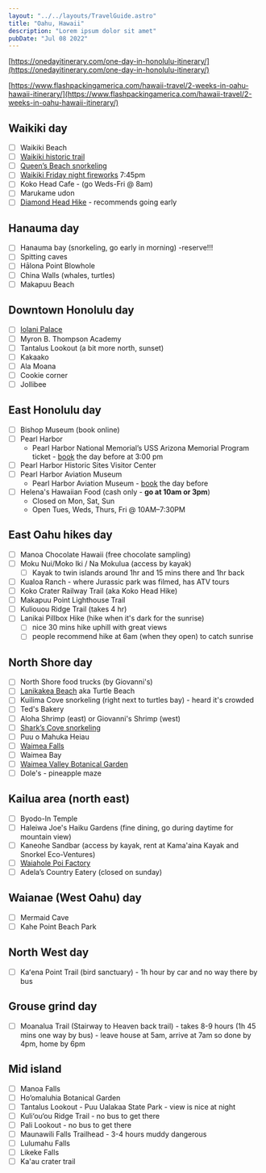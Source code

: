```yaml
---
layout: "../../layouts/TravelGuide.astro"
title: "Oahu, Hawaii"
description: "Lorem ipsum dolor sit amet"
pubDate: "Jul 08 2022"
---
```


[https://onedayitinerary.com/one-day-in-honolulu-itinerary/](https://onedayitinerary.com/one-day-in-honolulu-itinerary/)

[https://www.flashpackingamerica.com/hawaii-travel/2-weeks-in-oahu-hawaii-itinerary/](https://www.flashpackingamerica.com/hawaii-travel/2-weeks-in-oahu-hawaii-itinerary/)

## Waikiki day

- [ ] Waikiki Beach
- [ ] [Waikiki historic trail](http://www.waikikihistorictrail.org/)
- [ ] [Queen’s Beach snorkeling](https://www.flashpackingamerica.com/hawaii-travel/best-snorkeling-spots-in-oahu-hawaii/)
- [ ] [Waikiki Friday night fireworks](https://www.hiltonhawaiianvillage.com/resort-experiences/entertainment-and-events) 7:45pm
- [ ] Koko Head Cafe - (go Weds-Fri @ 8am)
- [ ] Marukame udon
- [ ] [Diamond Head Hike](https://www.flashpackingamerica.com/hawaii-travel/waikiki-to-diamond-head-hike-oahu/) - recommends going early

## Hanauma day

- [ ] Hanauma bay (snorkeling, go early in morning) -reserve!!!
- [ ] Spitting caves
- [ ] Hālona Point Blowhole
- [ ] China Walls (whales, turtles)
- [ ] Makapuu Beach

## Downtown Honolulu day

- [ ] [Iolani Palace](https://www.iolanipalace.org/)
- [ ] Myron B. Thompson Academy
- [ ] Tantalus Lookout (a bit more north, sunset)
- [ ] Kakaako
- [ ] Ala Moana
- [ ] Cookie corner
- [ ] Jollibee

## East Honolulu day

- [ ] Bishop Museum (book online)
- [ ] Pearl Harbor
  - Pearl Harbor National Memorial’s USS Arizona Memorial Program ticket - [book](https://www.recreation.gov/ticket/233338/ticket/16) the day before at 3:00 pm
- [ ] Pearl Harbor Historic Sites Visitor Center
- [ ] Pearl Harbor Aviation Museum
  - Pearl Harbor Aviation Museum - [book](https://tickets.pearlharborhistoricsites.org/webstore/shop/viewItems.aspx?cg=phhs&c=pham) the day before
- [ ] Helena's Hawaiian Food (cash only - **go at 10am or 3pm**)
  - Closed on Mon, Sat, Sun
  - Open Tues, Weds, Thurs, Fri @ 10AM–7:30PM

## East Oahu hikes day

- [ ] Manoa Chocolate Hawaii (free chocolate sampling)
- [ ] Moku Nui/Moko Iki / Na Mokulua (access by kayak)
  - [ ] Kayak to twin islands around 1hr and 15 mins there and 1hr back
- [ ] Kualoa Ranch - where Jurassic park was filmed, has ATV tours
- [ ] Koko Crater Railway Trail (aka Koko Head Hike)
- [ ] Makapuu Point Lighthouse Trail
- [ ] Kuliouou Ridge Trail (takes 4 hr)
- [ ] Lanikai Pillbox Hike (hike when it's dark for the sunrise)
  - [ ] nice 30 mins hike uphill with great views
  - [ ] people recommend hike at 6am (when they open) to catch sunrise

## North Shore day

- [ ] North Shore food trucks (by Giovanni's)
- [ ] [Lanikakea Beach](https://www.flashpackingamerica.com/hawaii-travel/laniakea-beach-to-see-turtles-in-oahu-hawaii/) aka Turtle Beach
- [ ] Kuilima Cove snorkeling (right next to turtles bay) - heard it's crowded
- [ ] Ted's Bakery
- [ ] Aloha Shrimp (east) or Giovanni's Shrimp (west)
- [ ] [Shark’s Cove snorkeling](https://www.flashpackingamerica.com/hawaii-travel/best-snorkeling-spots-in-oahu-hawaii/)
- [ ] Puu o Mahuka Heiau
- [ ] [Waimea Falls](https://www.waimeavalley.net/)
- [ ] Waimea Bay
- [ ] [Waimea Valley Botanical Garden](https://www.waimeavalley.net/)
- [ ] Dole's - pineapple maze

## Kailua area (north east)

- [ ] Byodo-In Temple
- [ ] Haleiwa Joe's Haiku Gardens (fine dining, go during daytime for mountain view)
- [ ] Kaneohe Sandbar (access by kayak, rent at Kama'aina Kayak and Snorkel Eco-Ventures)
- [ ] [Waiahole Poi Factory](https://www.waiaholepoifactory.com/)
- [ ] Adela’s Country Eatery (closed on sunday)

## Waianae (West Oahu) day

- [ ] Mermaid Cave
- [ ] Kahe Point Beach Park

## North West day

- [ ] Kaʻena Point Trail (bird sanctuary) - 1h hour by car and no way there by bus

## Grouse grind day

- [ ] Moanalua Trail (Stairway to Heaven back trail) - takes 8-9 hours (1h 45 mins one way by bus) - leave house at 5am, arrive at 7am so done by 4pm, home by 6pm

## Mid island

- [ ] Manoa Falls
- [ ] Ho’omaluhia Botanical Garden
- [ ] Tantalus Lookout - Puu Ualakaa State Park - view is nice at night
- [ ] Kuli‘ou‘ou Ridge Trail - no bus to get there
- [ ] Pali Lookout - no bus to get there
- [ ] Maunawili Falls Trailhead - 3-4 hours muddy dangerous
- [ ] Lulumahu Falls
- [ ] Likeke Falls
- [ ] Ka'au crater trail
